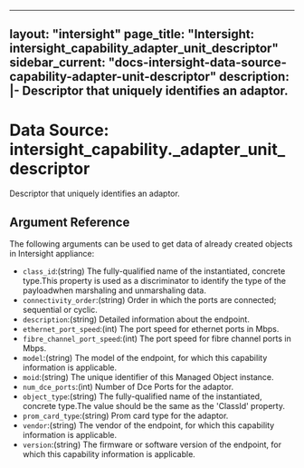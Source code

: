 
---
layout: "intersight"
page_title: "Intersight: intersight_capability_adapter_unit_descriptor"
sidebar_current: "docs-intersight-data-source-capability-adapter-unit-descriptor"
description: |-
Descriptor that uniquely identifies an adaptor.
---

# Data Source: intersight_capability._adapter_unit_descriptor
Descriptor that uniquely identifies an adaptor.
## Argument Reference
The following arguments can be used to get data of already created objects in Intersight appliance:
* `class_id`:(string) The fully-qualified name of the instantiated, concrete type.This property is used as a discriminator to identify the type of the payloadwhen marshaling and unmarshaling data. 
* `connectivity_order`:(string) Order in which the ports are connected; sequential or cyclic. 
* `description`:(string) Detailed information about the endpoint. 
* `ethernet_port_speed`:(int) The port speed for ethernet ports in Mbps. 
* `fibre_channel_port_speed`:(int) The port speed for fibre channel ports in Mbps. 
* `model`:(string) The model of the endpoint, for which this capability information is applicable. 
* `moid`:(string) The unique identifier of this Managed Object instance. 
* `num_dce_ports`:(int) Number of Dce Ports for the adaptor. 
* `object_type`:(string) The fully-qualified name of the instantiated, concrete type.The value should be the same as the 'ClassId' property. 
* `prom_card_type`:(string) Prom card type for the adaptor. 
* `vendor`:(string) The vendor of the endpoint, for which this capability information is applicable. 
* `version`:(string) The firmware or software version of the endpoint, for which this capability information is applicable. 
